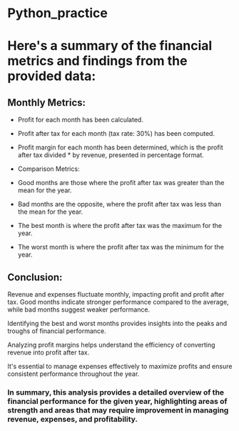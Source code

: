 # Python_practice


# Here's a summary of the financial metrics and findings from the provided data:

## Monthly Metrics:

* Profit for each month has been calculated.
* Profit after tax for each month (tax rate: 30%) has been computed.
* Profit margin for each month has been determined, which is the profit after tax divided * by revenue, presented in percentage format.
* Comparison Metrics:

* Good months are those where the profit after tax was greater than the mean for the year.
* Bad months are the opposite, where the profit after tax was less than the mean for the year.
* The best month is where the profit after tax was the maximum for the year.
* The worst month is where the profit after tax was the minimum for the year.

## Conclusion:

Revenue and expenses fluctuate monthly, impacting profit and profit after tax.
Good months indicate stronger performance compared to the average, while bad months suggest weaker performance.

Identifying the best and worst months provides insights into the peaks and troughs of financial performance.

Analyzing profit margins helps understand the efficiency of converting revenue into profit after tax.

It's essential to manage expenses effectively to maximize profits and ensure consistent performance throughout the year.

### In summary, this analysis provides a detailed overview of the financial performance for the given year, highlighting areas of strength and areas that may require improvement in managing revenue, expenses, and profitability.